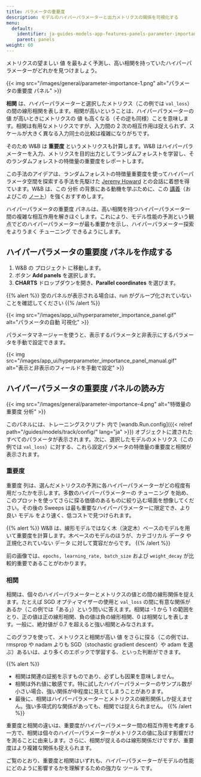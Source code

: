 ```yaml
---
title: パラメータの重要度
description: モデルのハイパーパラメーターと出力メトリクスの関係を可視化する
menu:
  default:
    identifier: ja-guides-models-app-features-panels-parameter-importance
    parent: panels
weight: 60
---
```


メトリクスの望ましい 値 を最もよく予測し、高い相関を持っていたハイパーパラメーターがどれかを見つけましょう。

{{< img src="/images/general/parameter-importance-1.png" alt="パラメータの重要度 パネル" >}}

**相関** は、ハイパーパラメーターと選択したメトリクス（この例では `val_loss`）の間の線形相関を表します。相関が高いということは、ハイパーパラメーターの 値 が高いときにメトリクスの 値 も高くなる（その逆も同様）ことを意味します。相関は有用なメトリクスですが、入力間の 2 次の相互作用は捉えられず、スケールが大きく異なる入力同士の比較は複雑になりがちです。

そのため W&B は **重要度** というメトリクスも計算します。W&B はハイパーパラメーターを入力、メトリクスを目的出力としてランダムフォレストを学習し、そのランダムフォレストの特徴量の重要度をレポートします。

この手法のアイデアは、ランダムフォレストの特徴量重要度を使ってハイパーパラメータ空間を探索する手法を先駆けた [Jeremy Howard](https://twitter.com/jeremyphoward) との会話に着想を得ています。W&B は、この 分析 の背景にある動機を学ぶために、この [講義](https://course18.fast.ai/lessonsml1/lesson4.html)（およびこの [ノート](https://forums.fast.ai/t/wiki-lesson-thread-lesson-4/7540)）を強くおすすめします。

ハイパーパラメータの重要度 パネルは、高い相関を持つハイパーパラメーター間の複雑な相互作用を解きほぐします。これにより、モデル性能の予測という観点でどのハイパーパラメーターが最も重要かを示し、ハイパーパラメーター探索をよりうまく チューニング できるようにします。

## ハイパーパラメータの重要度 パネルを作成する

1. W&B の プロジェクト に移動します。
2. ボタン **Add panels** を選択します。
3. **CHARTS** ドロップダウンを開き、**Parallel coordinates** を選びます。

{{% alert %}}
空のパネルが表示される場合は、run がグループ化されていないことを確認してください
{{% /alert %}}

{{< img src="/images/app_ui/hyperparameter_importance_panel.gif" alt="パラメータの自動 可視化" >}}

パラメータマネージャーを使うと、表示するパラメータと非表示にするパラメータを手動で設定できます。

{{< img src="/images/app_ui/hyperparameter_importance_panel_manual.gif" alt="表示と非表示のフィールドを手動で設定" >}}

## ハイパーパラメータの重要度 パネルの読み方

{{< img src="/images/general/parameter-importance-4.png" alt="特徴量の重要度 分析" >}}

このパネルには、トレーニングスクリプト 内で [wandb.Run.config]({{< relref path="/guides/models/track/config/" lang="ja" >}}) オブジェクトに渡されたすべてのパラメータが表示されます。次に、選択したモデルのメトリクス（この例では `val_loss`）に対する、これら設定パラメータの特徴量の重要度と相関が表示されます。

### 重要度

重要度 列は、選んだメトリクスの予測に各ハイパーパラメーターがどの程度有用だったかを示します。多数のハイパーパラメーターの チューニング を始め、このプロットを使ってさらに探る価値のあるものに絞り込む場面を想像してください。その後の Sweeps は最も重要なハイパーパラメーターに限定でき、より良い モデル をより速く、低コストで見つけられます。

{{% alert %}}
W&B は、線形モデルではなく木（決定木）ベースのモデルを用いて重要度を計算します。木ベースのモデルのほうが、カテゴリカル データ や正規化されていない データ に対して寛容だからです。
{{% /alert %}}

前の画像では、`epochs, learning_rate, batch_size` および `weight_decay` が比較的重要であることがわかります。

### 相関

相関は、個々のハイパーパラメーターとメトリクスの値との間の線形関係を捉えます。たとえば SGD オプティマイザーの使用と `val_loss` の間に有意な関係があるか（この例では「ある」）という問いに答えます。相関は -1 から 1 の範囲をとり、正の値は正の線形相関、負の値は負の線形相関、0 は相関なしを表します。一般に、絶対値が 0.7 を超えると強い相関とみなされます。

このグラフを使って、メトリクスと相関が高い 値 をさらに探る（この例では、rmsprop や nadam よりも SGD（stochastic gradient descent）や adam を選ぶ）あるいは、より多くのエポックで学習する、といった判断ができます。

{{% alert %}}
* 相関は関連の証拠を示すものであり、必ずしも因果を意味しません。
* 相関は外れ値に敏感です。特に試したハイパーパラメーターのサンプル数が小さい場合、強い関係が中程度に見えてしまうことがあります。
* 最後に、相関はハイパーパラメーターとメトリクスの線形関係しか捉えません。強い多項式的な関係があっても、相関では捉えられません。
{{% /alert %}}

重要度と相関の違いは、重要度がハイパーパラメーター間の相互作用を考慮する一方で、相関は個々のハイパーパラメーターがメトリクスの値に及ぼす影響だけを測ることに由来します。さらに、相関が捉えるのは線形関係だけですが、重要度はより複雑な関係も捉えられます。

ご覧のとおり、重要度と相関はいずれも、ハイパーパラメーターがモデルの性能にどのように影響するかを理解するための強力な ツール です。